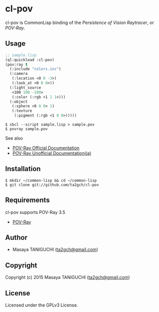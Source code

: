 # cl-pov

cl-pov is CommonLisp binding of the *Persistence of Vision Raytracer*, or *POV-Ray*.

## Usage

```lisp
;; sample.lisp
(ql:quickload :cl-pov)
(pov:ray t
  (:include "colors.inc")
  (:camera
   (:location <0 0 -3>)
   (:look_at <0 0 0>))
  (:light_source
   <100 100 -100>
   (:color (:rgb <1 1 1>)))
  (:object
   (:sphere <0 0 0> 1)
   (:texture
    (:pigment (:rgb <1 0 0>)))))
```
	
```shellscript
$ sbcl --script sample.lisp > sample.pov
$ povray sample.pov
```
See also
* [POV-Ray Official Documentation](http://www.povray.org/documentation/)
* [POV-Ray Unofficial Documentation(ja)](http://www.arch.oita-u.ac.jp/povjp/)

## Installation

```shellscript
$ mkdir ~/common-lisp && cd ~/common-lisp
$ git clone git://github.com/ta2gch/cl-pov
```

## Requirements

cl-pov supports POV-Ray 3.5
* [POV-Ray](http://www.povray.org)

## Author

* Masaya TANIGUCHI (ta2gch@gmail.com)

## Copyright

Copyright (c) 2015 Masaya TANIGUCHI (ta2gch@gmail.com)

## License

Licensed under the GPLv3 License.
